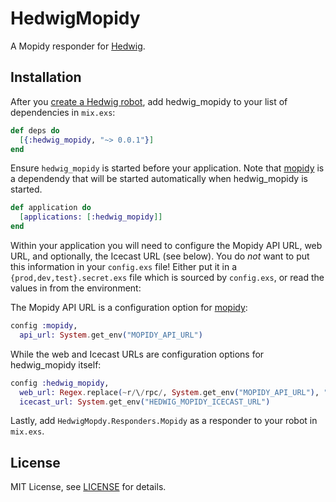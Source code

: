 # HedwigMopidy

A Mopidy responder for [Hedwig](https://github.com/hedwig-im/hedwig).

## Installation

After you [create a Hedwig robot](https://github.com/hedwig-im/hedwig#create-a-robot-module),
add hedwig_mopidy to your list of dependencies in `mix.exs`:

```elixir
def deps do
  [{:hedwig_mopidy, "~> 0.0.1"}]
end
```

Ensure `hedwig_mopidy` is started before your application. Note that
[mopidy](https://github.com/trestrantham/mopidy) is a dependendy that will be
started automatically when hedwig_mopidy is started.

```elixir
def application do
  [applications: [:hedwig_mopidy]]
end
```

Within your application you will need to configure the Mopidy API URL, web URL,
and optionally, the Icecast URL (see below). You do *not* want to put this
information in your `config.exs` file! Either put it in a
`{prod,dev,test}.secret.exs` file which is sourced by `config.exs`, or read the
values in from the environment:

The Mopidy API URL is a configuration option for
[mopidy](https://github.com/trestrantham/mopidy):

```elixir
config :mopidy,
  api_url: System.get_env("MOPIDY_API_URL")
```

While the web and Icecast URLs are configuration options for hedwig_mopidy
itself:

```elixir
config :hedwig_mopidy,
  web_url: Regex.replace(~r/\/rpc/, System.get_env("MOPIDY_API_URL"), "")
  icecast_url: System.get_env("HEDWIG_MOPIDY_ICECAST_URL")
```

Lastly, add `HedwigMopdy.Responders.Mopidy` as a responder to your robot in
`mix.exs`.

## License

MIT License, see [LICENSE](LICENSE) for details.

